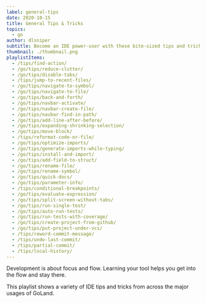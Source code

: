 ```yaml
---
label: general-tips
date: 2020-10-15
title: General Tips & Tricks
topics:
  - go
author: dlsniper
subtitle: Become an IDE power-user with these bite-sized tips and tricks.
thumbnail: ./thumbnail.png
playlistItems:
  - /tips/find-action/
  - /go/tips/reduce-clutter/
  - /go/tips/disable-tabs/
  - /tips/jump-to-recent-files/
  - /go/tips/navigate-to-symbol/
  - /go/tips/navigate-to-file/
  - /go/tips/back-and-forth/
  - /go/tips/navbar-activate/
  - /go/tips/navbar-create-file/
  - /go/tips/navbar-find-in-path/
  - /go/tips/add-line-after-before/
  - /go/tips/expanding-shrinking-selection/
  - /go/tips/move-block/
  - /tips/reformat-code-or-file/
  - /go/tips/optimize-imports/
  - /go/tips/generate-imports-while-typing/
  - /go/tips/install-and-import/
  - /go/tips/add-field-to-struct/
  - /go/tips/rename-file/
  - /go/tips/rename-symbol/
  - /go/tips/quick-docs/
  - /go/tips/parameter-info/
  - /tips/conditional-breakpoints/
  - /go/tips/evaluate-expression/
  - /go/tips/split-screen-without-tabs/
  - /go/tips/run-single-test/
  - /go/tips/auto-run-tests/
  - /go/tips/run-tests-with-coverage/
  - /go/tips/create-project-from-github/
  - /go/tips/put-project-under-vcs/
  - /tips/reword-commit-message/
  - /tips/undo-last-commit/
  - /tips/partial-commit/
  - /tips/local-history/
---
```


Development is about focus and flow. Learning your tool helps you get
into the flow and stay there.

This playlist shows a variety of IDE tips and tricks from across the
major usages of GoLand.
